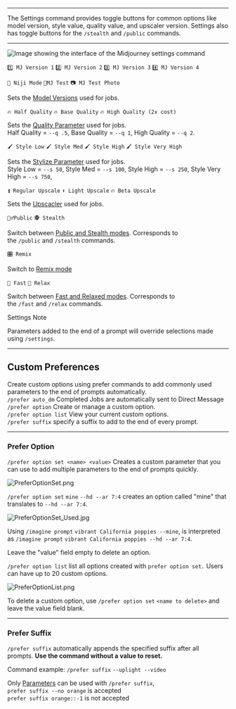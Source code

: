 
---

The Settings command provides toggle buttons for common options like model version, style value, quality value, and upscaler version. Settings also has toggle buttons for the `/stealth` and `/public` commands.

---
![Image showing the interface of the Midjourney settings command](https://cdn.document360.io/3040c2b6-fead-4744-a3a9-d56d621c6c7e/Images/Documentation/MJ_settings.png)

`1️⃣ MJ Version 1` `2️⃣ MJ Version 2` `3️⃣ MJ Version 3` `4️⃣ MJ Version 4`

`🌈 Niji Mode` `🤖MJ Test` `📷 MJ Test Photo`

Sets the [Model Versions](https://docs.midjourney.com/models) used for jobs.  
  

`🔥 Half Quality` `🔥 Base Quality` `🔥 High Quality (2x cost)`

Sets the [Quality Parameter](https://docs.midjourney.com/quality) used for jobs.  
Half Quality = `--q .5`, Base Quality = `--q 1`, High Quality = `--q 2`.  
  

`🖌️ Style Low` `🖌️ Style Med` `🖌️ Style High` `🖌️ Style Very High`

Sets the [Stylize Parameter](https://docs.midjourney.com/stylize) used for jobs.  
Style Low = `--s 50`, Style Med = `--s 100`, Style High = `--s 250`, Style Very High = `--s 750`,  
  

`⏫ Regular Upscale` `⬆️ Light Upscale` `🔥 Beta Upscale`

Sets the [Upscacler](https://docs.midjourney.com/upscalers) used for jobs.  
  

`🧍‍♂️Public` `🕵️ Stealth`

Switch between [Public and Stealth modes](https://docs.midjourney.com/stealth). Corresponds to the `/public` and `/stealth` commands.  
  

`🎛️ Remix`

Switch to [Remix mode](https://docs.midjourney.com/docs/remix)  
  

`🐇 Fast` `🐢 Relax`

Switch between [Fast and Relaxed modes](https://docs.midjourney.com/fast-relax). Corresponds to the `/fast` and `/relax` commands.  
  

Settings Note

Parameters added to the end of a prompt will override selections made using `/settings`.

---

## Custom Preferences

Create custom options using prefer commands to add commonly used parameters to the end of prompts automatically.  
`/prefer auto_dm` Completed Jobs are automatically sent to Direct Message  
`/prefer option` Create or manage a custom option.  
`/prefer option list` View your current custom options.  
`/prefer suffix` specify a suffix to add to the end of every prompt.

---

### Prefer Option

`/prefer option set <name> <value>` Creates a custom parameter that you can use to add multiple parameters to the end of prompts quickly.

![PreferOptionSet.png](https://cdn.document360.io/3040c2b6-fead-4744-a3a9-d56d621c6c7e/Images/Documentation/PreferOptionSet.png)

`/prefer option set` `mine` `--hd --ar 7:4` creates an option called "mine" that translates to `--hd --ar 7:4`.  
  

![PreferOptionSet_Used.jpg](https://cdn.document360.io/3040c2b6-fead-4744-a3a9-d56d621c6c7e/Images/Documentation/PreferOptionSet_Used.jpg)

Using `/imagine prompt` `vibrant California poppies --mine`, is interpreted as `/imagine prompt` `vibrant California poppies --hd --ar 7:4`.

Leave the "value" field empty to delete an option.  
  

`/prefer option list` list all options created with `prefer option set.` Users can have up to 20 custom options.

![PreferOptionList.png](https://cdn.document360.io/3040c2b6-fead-4744-a3a9-d56d621c6c7e/Images/Documentation/PreferOptionList.png)

To delete a custom option, use `/prefer option set` `<name to delete>` and leave the value field blank.

---

### Prefer Suffix

`/prefer suffix` automatically appends the specified suffix after all prompts. **Use the command without a value to reset.**

Command example: `/prefer suffix` `--uplight --video`

Only [Parameters](https://docs.midjourney.com/parameter-list) can be used with `/prefer suffix`,  
`prefer suffix --no orange` is accepted  
`prefer suffix orange::-1` is not accepted